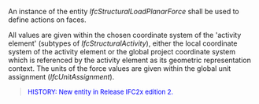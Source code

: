 An instance of the entity _IfcStructuralLoadPlanarForce_ shall be used to define actions on faces.

All values are given within the chosen coordinate system of the 'activity element' (subtypes of _IfcStructuralActivity_), either the local coordinate system of the activity element or the global project coordinate system which is referenced by the activity element as its geometric representation context. The units of the force values are given within the global unit assignment (_IfcUnitAssignment_).

> <font color="#0000FF" size="-1">HISTORY: New entity in Release IFC2x
		  edition 2. </font>
>